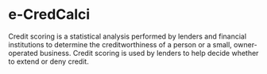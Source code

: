 # e-CredCalci
 Credit scoring is a statistical analysis performed by lenders and financial institutions to determine the creditworthiness of a person or a small, owner-operated business. Credit scoring is used by lenders to help decide whether to extend or deny credit.
